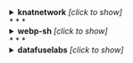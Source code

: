 
<details><summary><b>knatnetwork</b> <i>[click to show]</i></summary>
<div>

```
    
+--------------------------------+---------------+-----------------------------+--------------------------+------------------------+
| Repo                           | Total Runtime | Workflow Name               | Workflow Average Runtime | Workflow Total Runtime |
+--------------------------------+---------------+-----------------------------+--------------------------+------------------------+
| knatnetwork/g2ww-serverless    | 0.0 mins      |                             |                          |                        |
| knatnetwork/g2fs-serverless    | 0.0 mins      |                             |                          |                        |
| knatnetwork/github-runner      | 450.03 mins   |                             |                          |                        |
|                                |               | Build Runner Image          | 225.02 mins              | 450.03 mins            |
| knatnetwork/github-runner-kms  | 0.0 mins      |                             |                          |                        |
|                                |               | Build Image                 | 0.0 mins                 | 0.0 mins               |
| knatnetwork/clickhouse-builder | 0.0 mins      |                             |                          |                        |
|                                |               | Build Image                 | 0.0 mins                 | 0.0 mins               |
| knatnetwork/clickhouse-server  | 0.0 mins      |                             |                          |                        |
|                                |               | Build Image                 | 0.0 mins                 | 0.0 mins               |
| knatnetwork/zlib-searcher      | 88.13 mins    |                             |                          |                        |
|                                |               | Build/release docker images | 11.02 mins               | 88.13 mins             |
+--------------------------------+---------------+-----------------------------+--------------------------+------------------------+

```
</div>
</details>
* * *
    

<details><summary><b>webp-sh</b> <i>[click to show]</i></summary>
<div>

```
    
Error: {'total_count': 0, 'workflow_runs': []}
Error: {'total_count': 0, 'workflow_runs': []}
+----------------------------+---------------+---------------------------------+--------------------------+------------------------+
| Repo                       | Total Runtime | Workflow Name                   | Workflow Average Runtime | Workflow Total Runtime |
+----------------------------+---------------+---------------------------------+--------------------------+------------------------+
| webp-sh/webp_server_node   | 0.0 mins      |                                 |                          |                        |
| webp-sh/webp_server_go     | 169.63 mins   |                                 |                          |                        |
|                            |               | CI check on every PR            | 3.49 mins                | 27.93 mins             |
|                            |               | Release Binaries                | 3.02 mins                | 3.02 mins              |
|                            |               | Build and release docker images | 17.28 mins               | 103.7 mins             |
|                            |               | CodeQL                          | 1.94 mins                | 34.98 mins             |
| webp-sh/webp               | 0.0 mins      |                                 |                          |                        |
| webp-sh/webp_server_python | 0.0 mins      |                                 |                          |                        |
| webp-sh/webp_server_java   | 0.0 mins      |                                 |                          |                        |
|                            |               | No workflow name(why?)          | 0.0 mins                 | 0.0 mins               |
| webp-sh/fiber              | 0.0 mins      |                                 |                          |                        |
| webp-sh/gowebp             | 0.0 mins      |                                 |                          |                        |
| webp-sh/go-avif            | 0.0 mins      |                                 |                          |                        |
| webp-sh/docs.webp.sh       | 0.0 mins      |                                 |                          |                        |
+----------------------------+---------------+---------------------------------+--------------------------+------------------------+

```
</div>
</details>
* * *
    

<details><summary><b>datafuselabs</b> <i>[click to show]</i></summary>
<div>

```
    

<details><summary><b>pingcap</b> <i>[click to show]</i></summary>
<div>

```
    
Error: {'message': 'Server Error'}
Error: {'message': 'Server Error'}
Error: {'message': 'Server Error'}
Error: {'message': 'Server Error'}
Error: {'total_count': 0, 'workflow_runs': []}
Error: {'total_count': 0, 'workflow_runs': []}
Error: {'total_count': 0, 'workflow_runs': []}
+------------------------------------+---------------+------------------------------------------------------+--------------------------+------------------------+
| Repo                               | Total Runtime | Workflow Name                                        | Workflow Average Runtime | Workflow Total Runtime |
+------------------------------------+---------------+------------------------------------------------------+--------------------------+------------------------+
| pingcap/mp                         | 0.0 mins      |                                                      |                          |                        |
| pingcap/tpcc-mysql                 | 0.0 mins      |                                                      |                          |                        |
| pingcap/go-themis                  | 0.0 mins      |                                                      |                          |                        |
| pingcap/sqllogictest               | 0.0 mins      |                                                      |                          |                        |
| pingcap/check                      | 0.0 mins      |                                                      |                          |                        |
| pingcap/tidb-lmdb                  | 0.0 mins      |                                                      |                          |                        |
| pingcap/tidb                       | 10669.28 mins |                                                      |                          |                        |
|                                    |               | BR & Lightning build                                 | 0.0 mins                 | 0.0 mins               |
|                                    |               | BR / Compatibility Test                              | 0.0 mins                 | 0.0 mins               |
|                                    |               | BR & Lightning                                       | 0.0 mins                 | 0.0 mins               |
|                                    |               | Dumpling                                             | 0.0 mins                 | 0.0 mins               |
|                                    |               | Pessimistic Tests                                    | 0.0 mins                 | 0.0 mins               |
|                                    |               | misc                                                 | 2.91 mins                | 10659.07 mins          |
|                                    |               | Leaked Secrets Scan                                  | 0.0 mins                 | 0.0 mins               |
| pingcap/tidb-bench                 | 0.0 mins      |                                                      |                          |                        |
| pingcap/go-hbase                   | 0.0 mins      |                                                      |                          |                        |
| pingcap/tso                        | 0.0 mins      |                                                      |                          |                        |
| pingcap/themis                     | 0.0 mins      |                                                      |                          |                        |
| pingcap/mysqlrelay                 | 0.0 mins      |                                                      |                          |                        |
| pingcap/weekly                     | 0.0 mins      |                                                      |                          |                        |
| pingcap/tipb                       | 128.4 mins    |                                                      |                          |                        |
|                                    |               | Unit Test                                            | 6.42 mins                | 128.4 mins             |
| pingcap/kvproto                    | 752.17 mins   |                                                      |                          |                        |
|                                    |               | C++ Test                                             | 3.97 mins                | 226.22 mins            |
|                                    |               | Golang Test                                          | 1.76 mins                | 100.47 mins            |
|                                    |               | Rust Test                                            | 7.46 mins                | 425.48 mins            |
| pingcap/etcdv3-gateway             | 0.0 mins      |                                                      |                          |                        |
| pingcap/mpdriver                   | 0.0 mins      |                                                      |                          |                        |
| pingcap/logo                       | 0.0 mins      |                                                      |                          |                        |
| pingcap/goyacc                     | 0.0 mins      |                                                      |                          |                        |
| pingcap/goleveldb                  | 0.0 mins      |                                                      |                          |                        |
| pingcap/docs                       | 5759.92 mins  |                                                      |                          |                        |
|                                    |               | Upload media files to Qiniu and Aws when they change | 1.27 mins                | 25.4 mins              |
|                                    |               | Assign to Project                                    | 0.0 mins                 | 0.0 mins               |
|                                    |               | Trigger docs site update                             | 0.25 mins                | 75.62 mins             |
|                                    |               | external-link-check                                  | 0.0 mins                 | 0.0 mins               |
|                                    |               | Automatic Rebase                                     | 0.04 mins                | 55.55 mins             |
|                                    |               | ci                                                   | 3.42 mins                | 4140.55 mins           |
|                                    |               | Links                                                | 1.07 mins                | 4.28 mins              |
|                                    |               | bot                                                  | 0.81 mins                | 19.43 mins             |
|                                    |               | cron                                                 | 1.38 mins                | 41.3 mins              |
|                                    |               | Links (Fail Fast)                                    | 0.65 mins                | 747.78 mins            |
|                                    |               | Prevent Deletion                                     | 0.53 mins                | 650.0 mins             |
|                                    |               | Pull Request Labeler                                 | 0.0 mins                 | 0.0 mins               |
| pingcap/docs-cn                    | 6350.8 mins   |                                                      |                          |                        |
|                                    |               | Upload media files to Qiniu and Aws when they change | 0.71 mins                | 9.27 mins              |
|                                    |               | Assign to Project                                    | 0.0 mins                 | 0.0 mins               |
|                                    |               | Trigger docs site update                             | 0.38 mins                | 104.65 mins            |
|                                    |               | external-link-check                                  | 0.0 mins                 | 0.0 mins               |
|                                    |               | Automatic Rebase                                     | 0.04 mins                | 53.5 mins              |
|                                    |               | ci                                                   | 4.07 mins                | 4945.3 mins            |
|                                    |               | Links                                                | 0.96 mins                | 3.83 mins              |
|                                    |               | Flush PDF                                            | 0.3 mins                 | 10.48 mins             |
|                                    |               | Links (Fail Fast)                                    | 0.56 mins                | 655.75 mins            |
|                                    |               | Prevent Deletion                                     | 0.47 mins                | 568.02 mins            |
| pingcap/tidb-binlog                | 0.0 mins      |                                                      |                          |                        |
| pingcap/sqlgram                    | 0.0 mins      |                                                      |                          |                        |
| pingcap/mydumper                   | 0.0 mins      |                                                      |                          |                        |
| pingcap/blog                       | 0.0 mins      |                                                      |                          |                        |
|                                    |               | ci                                                   | 0.0 mins                 | 0.0 mins               |
|                                    |               | Repsitory dispatch workflow from blog                | 0.0 mins                 | 0.0 mins               |
|                                    |               | Links                                                | 0.0 mins                 | 0.0 mins               |
|                                    |               | Upload media files to Qiniu and Aws when they change | 0.0 mins                 | 0.0 mins               |
|                                    |               | Merge Schedule                                       | 0.0 mins                 | 0.0 mins               |
|                                    |               | links                                                | 0.0 mins                 | 0.0 mins               |
| pingcap/tidb-ansible               | 0.0 mins      |                                                      |                          |                        |
| pingcap/rust-protobuf              | 0.0 mins      |                                                      |                          |                        |
| pingcap/grpc-rust                  | 0.0 mins      |                                                      |                          |                        |
| pingcap/mybatis-3                  | 0.0 mins      |                                                      |                          |                        |
| pingcap/blog-cn                    | 0.0 mins      |                                                      |                          |                        |
|                                    |               | ci                                                   | 0.0 mins                 | 0.0 mins               |
|                                    |               | Repsitory dispatch workflow from blog-cn             | 0.0 mins                 | 0.0 mins               |
|                                    |               | Upload media files to Qiniu and Aws when they change | 0.0 mins                 | 0.0 mins               |
| pingcap/tikv-client-lib-java       | 0.0 mins      |                                                      |                          |                        |
| pingcap/tispark                    | 928.93 mins   |                                                      |                          |                        |
|                                    |               | TLS test                                             | 16.23 mins               | 211.05 mins            |
|                                    |               | alter-primary-key-false-test                         | 10.64 mins               | 138.35 mins            |
|                                    |               | Update changelog manually                            | 0.0 mins                 | 0.0 mins               |
|                                    |               | CodeQL                                               | 16.04 mins               | 272.68 mins            |
|                                    |               | Follower Read test                                   | 10.16 mins               | 132.03 mins            |
|                                    |               | Close inactive issues                                | 0.25 mins                | 7.68 mins              |
|                                    |               | License checker                                      | 4.86 mins                | 63.13 mins             |
|                                    |               | .github/workflows/license-checker-config.yml         | 0.0 mins                 | 0.0 mins               |
|                                    |               | verify                                               | 8.0 mins                 | 104.0 mins             |
| pingcap/octopus                    | 0.0 mins      |                                                      |                          |                        |
| pingcap/tidb-tools                 | 0.0 mins      |                                                      |                          |                        |
| pingcap/grpc                       | 0.0 mins      |                                                      |                          |                        |
|                                    |               | PR AutoFix                                           | 0.0 mins                 | 0.0 mins               |
|                                    |               | No workflow name(why?)                               | 0.0 mins                 | 0.0 mins               |
| pingcap/jepsen                     | 0.0 mins      |                                                      |                          |                        |
| pingcap/kubeadm-dind-cluster       | 0.0 mins      |                                                      |                          |                        |
| pingcap/chaos                      | 0.0 mins      |                                                      |                          |                        |
| pingcap/meetup                     | 0.0 mins      |                                                      |                          |                        |
|                                    |               | No workflow name(why?)                               | 0.0 mins                 | 0.0 mins               |
| pingcap/mysqlx-driver              | 0.0 mins      |                                                      |                          |                        |
| pingcap/campaign                   | 0.0 mins      |                                                      |                          |                        |
| pingcap/community                  | 0.0 mins      |                                                      |                          |                        |
| pingcap/tidb-lightning             | 0.0 mins      |                                                      |                          |                        |
| pingcap/tidb-ctl                   | 0.0 mins      |                                                      |                          |                        |
|                                    |               | Go                                                   | 0.0 mins                 | 0.0 mins               |
| pingcap/tidb-inspect-tools         | 0.0 mins      |                                                      |                          |                        |
| pingcap/tidb-vision                | 0.0 mins      |                                                      |                          |                        |
| pingcap/thirdparty-ops             | 0.0 mins      |                                                      |                          |                        |
| pingcap/tla-plus                   | 0.0 mins      |                                                      |                          |                        |
| pingcap/tidb-docker-compose        | 0.0 mins      |                                                      |                          |                        |
| pingcap/go-ycsb                    | 4.62 mins     |                                                      |                          |                        |
|                                    |               | Docker Image CI                                      | 2.53 mins                | 2.53 mins              |
|                                    |               | Publish artifacts to github release                  | 0.0 mins                 | 0.0 mins               |
|                                    |               | Go                                                   | 2.08 mins                | 2.08 mins              |
| pingcap/tispark-test-data          | 0.0 mins      |                                                      |                          |                        |
| pingcap/murmur3                    | 0.0 mins      |                                                      |                          |                        |
| pingcap/oasis                      | 0.0 mins      |                                                      |                          |                        |
| pingcap/tidb-insight               | 0.0 mins      |                                                      |                          |                        |
|                                    |               | testbuild                                            | 0.0 mins                 | 0.0 mins               |
|                                    |               | release                                              | 0.0 mins                 | 0.0 mins               |
|                                    |               | reprotest                                            | 0.0 mins                 | 0.0 mins               |
| pingcap/badger                     | 0.0 mins      |                                                      |                          |                        |
| pingcap/tidb-operator              | 5043.2 mins   |                                                      |                          |                        |
|                                    |               | No workflow name(why?)                               | 0.0 mins                 | 0.0 mins               |
|                                    |               | chaos                                                | 22.79 mins               | 2484.35 mins           |
|                                    |               | ci                                                   | 21.08 mins               | 2550.63 mins           |
|                                    |               | Close stale issues/prs                               | 0.27 mins                | 8.22 mins              |
| pingcap/vldb-boss-2018             | 0.0 mins      |                                                      |                          |                        |
| pingcap/errors                     | 0.0 mins      |                                                      |                          |                        |
| pingcap/errcode                    | 0.0 mins      |                                                      |                          |                        |
| pingcap/tidb-engine-ext            | 2645.98 mins  |                                                      |                          |                        |
|                                    |               | Pull Request CI                                      | 0.0 mins                 | 0.0 mins               |
|                                    |               | License checker                                      | 0.0 mins                 | 0.0 mins               |
| pingcap/tidb-academy-labs          | 0.0 mins      |                                                      |                          |                        |
| pingcap/parser                     | 0.0 mins      |                                                      |                          |                        |
|                                    |               | Go                                                   | 0.0 mins                 | 0.0 mins               |
| pingcap/benchmarksql               | 0.0 mins      |                                                      |                          |                        |
| pingcap/gofail                     | 0.0 mins      |                                                      |                          |                        |
| pingcap/work-reporter              | 0.0 mins      |                                                      |                          |                        |
| pingcap/dm                         | 0.0 mins      |                                                      |                          |                        |
|                                    |               | Test binlog 999999                                   | 0.0 mins                 | 0.0 mins               |
|                                    |               | chaos                                                | 0.0 mins                 | 0.0 mins               |
|                                    |               | Build & Lint                                         | 0.0 mins                 | 0.0 mins               |
|                                    |               | Upgrade via TiUP                                     | 0.0 mins                 | 0.0 mins               |
|                                    |               | Upstream database switch                             | 0.0 mins                 | 0.0 mins               |
| pingcap/talent-plan                | 0.0 mins      |                                                      |                          |                        |
| pingcap/log                        | 11.23 mins    |                                                      |                          |                        |
|                                    |               | Audit License                                        | 1.11 mins                | 7.78 mins              |
|                                    |               | Unit Test                                            | 0.49 mins                | 3.45 mins              |
| pingcap/tiflash                    | 1570.53 mins  |                                                      |                          |                        |
|                                    |               | License checker                                      | 2.21 mins                | 1570.53 mins           |
|                                    |               | .github/workflows/assign_project.yml                 | 0.0 mins                 | 0.0 mins               |
|                                    |               | Bug Closed                                           | 0.0 mins                 | 0.0 mins               |
| pingcap/poco                       | 0.0 mins      |                                                      |                          |                        |
| pingcap/capnproto                  | 0.0 mins      |                                                      |                          |                        |
| pingcap/boost-extra                | 0.0 mins      |                                                      |                          |                        |
| pingcap/kdt                        | 0.0 mins      |                                                      |                          |                        |
| pingcap/failpoint                  | 0.0 mins      |                                                      |                          |                        |
|                                    |               | Go                                                   | 0.0 mins                 | 0.0 mins               |
|                                    |               | Build & Test                                         | 0.0 mins                 | 0.0 mins               |
| pingcap/tidb-datanucleus-adapter   | 0.0 mins      |                                                      |                          |                        |
| pingcap/homebrew-brew              | 0.0 mins      |                                                      |                          |                        |
| pingcap/tidb-cloud-backup          | 0.0 mins      |                                                      |                          |                        |
| pingcap/tidiff                     | 0.0 mins      |                                                      |                          |                        |
| pingcap/fn                         | 0.0 mins      |                                                      |                          |                        |
| pingcap/sqlsmith                   | 0.0 mins      |                                                      |                          |                        |
| pingcap/public_bi_benchmark        | 0.0 mins      |                                                      |                          |                        |
| pingcap/tispark-test               | 0.0 mins      |                                                      |                          |                        |
| pingcap/monitoring                 | 0.0 mins      |                                                      |                          |                        |
| pingcap/presentations              | 0.0 mins      |                                                      |                          |                        |
| pingcap/tiflow                     | 57323.72 mins |                                                      |                          |                        |
|                                    |               | integration-tests                                    | 0.0 mins                 | 0.0 mins               |
|                                    |               | Check & Build                                        | 15.2 mins                | 22343.25 mins          |
|                                    |               | mysql-integration-tests                              | 0.0 mins                 | 0.0 mins               |
|                                    |               | avro-ntegration-tests                                | 0.0 mins                 | 0.0 mins               |
|                                    |               | canalJson-integration-tests                          | 0.0 mins                 | 0.0 mins               |
|                                    |               | canal-integration-tests                              | 0.0 mins                 | 0.0 mins               |
|                                    |               | oldValue-integration-tests                           | 0.0 mins                 | 0.0 mins               |
|                                    |               | unit-test                                            | 0.0 mins                 | 0.0 mins               |
|                                    |               | RFCs Lint                                            | 0.0 mins                 | 0.0 mins               |
|                                    |               | Design Docs Lint                                     | 1.18 mins                | 18.95 mins             |
|                                    |               | Upgrade DM via TiUP                                  | 5.35 mins                | 1122.55 mins           |
|                                    |               | DM Chaos                                             | 30.68 mins               | 6505.2 mins            |
|                                    |               | Auto Assign to Bugs and Questions                    | 0.39 mins                | 224.42 mins            |
|                                    |               | DM Binlog 999999                                     | 13.07 mins               | 2745.03 mins           |
|                                    |               | Upstream Database Switch                             | 15.47 mins               | 3294.53 mins           |
|                                    |               | CDC Integration Tests                                | 16.47 mins               | 14228.6 mins           |
|                                    |               | CDC Canal-JSON-Extension Tests                       | 0.0 mins                 | 0.0 mins               |
|                                    |               | DM Web UI Lint                                       | 1.35 mins                | 5.4 mins               |
|                                    |               | Dataflow engine unit test                            | 0.0 mins                 | 0.0 mins               |
|                                    |               | Dataflow Engine Chaos                                | 31.31 mins               | 6824.85 mins           |
|                                    |               | Dataflow Engine Image                                | 0.0 mins                 | 0.0 mins               |
| pingcap/br                         | 18.52 mins    |                                                      |                          |                        |
|                                    |               | compatibility-test                                   | 1.73 mins                | 3.47 mins              |
|                                    |               | build                                                | 7.53 mins                | 15.05 mins             |
| pingcap/go-randgen                 | 0.0 mins      |                                                      |                          |                        |
| pingcap/k8s-fluent-bit-stackdriver | 0.0 mins      |                                                      |                          |                        |
| pingcap/advanced-statefulset       | 0.0 mins      |                                                      |                          |                        |
|                                    |               | ci                                                   | 0.0 mins                 | 0.0 mins               |
|                                    |               | release                                              | 0.0 mins                 | 0.0 mins               |
| pingcap/style-guide                | 0.0 mins      |                                                      |                          |                        |
| pingcap/go-tpc                     | 0.0 mins      |                                                      |                          |                        |
|                                    |               | release                                              | 0.0 mins                 | 0.0 mins               |
|                                    |               | workflow                                             | 0.0 mins                 | 0.0 mins               |
| pingcap/kops                       | 0.0 mins      |                                                      |                          |                        |
| pingcap/sysutil                    | 0.0 mins      |                                                      |                          |                        |
|                                    |               | Test                                                 | 0.0 mins                 | 0.0 mins               |
| pingcap/discourse                  | 0.0 mins      |                                                      |                          |                        |
|                                    |               | (experimental) Ember CLI tests (core)                | 0.0 mins                 | 0.0 mins               |
|                                    |               | Linting                                              | 0.0 mins                 | 0.0 mins               |
|                                    |               | Tests                                                | 0.0 mins                 | 0.0 mins               |
| pingcap/discourse-chat-integration | 0.0 mins      |                                                      |                          |                        |
| pingcap/discourse_docker           | 0.0 mins      |                                                      |                          |                        |
| pingcap/tidb-helper                | 0.0 mins      |                                                      |                          |                        |
| pingcap/dumpling                   | 0.0 mins      |                                                      |                          |                        |
|                                    |               | Go                                                   | 0.0 mins                 | 0.0 mins               |
| pingcap/tipocket                   | 0.0 mins      |                                                      |                          |                        |
|                                    |               | Build                                                | 0.0 mins                 | 0.0 mins               |
|                                    |               | Build-image                                          | 0.0 mins                 | 0.0 mins               |
|                                    |               | Build-workflow                                       | 0.0 mins                 | 0.0 mins               |
|                                    |               | Pre-Check                                            | 0.0 mins                 | 0.0 mins               |
|                                    |               | Test                                                 | 0.0 mins                 | 0.0 mins               |
+------------------------------------+---------------+------------------------------------------------------+--------------------------+------------------------+

```
</div>
</details>
* * *
    

<details><summary><b>tgbot-collection</b> <i>[click to show]</i></summary>
<div>

```
    
Error: {'message': 'Server Error'}
Error: {'message': 'Server Error'}
